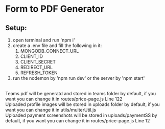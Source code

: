 # Form to PDF Generator

## Setup:
1. open terminal and run 'npm i'
2. create a .env file and fill the following in it:
    1. MONGODB_CONNECT_URL
    2. CLIENT_ID
    3. CLIENT_SECRET
    4. REDIRECT_URL
    5. REFRESH_TOKEN
3. run the nodemon by 'npm run dev' or the server by 'npm start'

<br />
Teams pdf will be generatd and stored in teams folder by default, if you want you can change it in routes/price-page.js Line 122
<br />
Uploaded profile images will be stored in uploads folder by default, if you want you can change it in utils/multerUtil.js
<br />
Uploaded payment screenshots will be stored in uploads/paymentSS by default, if you want you can change it in routes/price-page.js Line 12